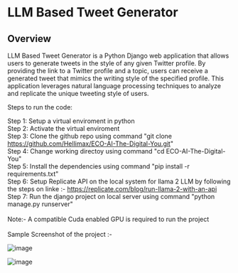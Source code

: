 # LLM Based Tweet Generator

## Overview
LLM Based Tweet Generator is a Python Django web application that allows users to generate tweets in the style of any given Twitter profile. By providing the link to a Twitter profile and a topic, users can receive a generated tweet that mimics the writing style of the specified profile. This application leverages natural language processing techniques to analyze and replicate the unique tweeting style of users.



Steps to run the code:

Step 1: Setup a virtual enviroment in python <br />
Step 2: Activate the virtual enviroment <br />
Step 3: Clone the github repo using command "git clone https://github.com/Hellimax/ECO-AI-The-Digital-You.git" <br />
Step 4: Change working directoy using command "cd ECO-AI-The-Digital-You" <br />
Step 5: Install the dependencies using command "pip install -r requirements.txt" <br />
Step 6: Setup Replicate API on the local system for llama 2 LLM by following the steps on linke :- https://replicate.com/blog/run-llama-2-with-an-api <br />
Step 7: Run the django project on local server using command "python manage.py runserver" <br />
<br />
Note:- A compatible Cuda enabled GPU is required to run the project<br />
<br /> 
Sample Screenshot of the project :- 

![image](https://github.com/Hellimax/ECO-AI-The-Digital-You/assets/38290866/118ff655-b567-4afb-ab84-c57c33a80e50)


![image](https://github.com/Hellimax/ECO-AI-The-Digital-You/assets/38290866/c2e3be12-bcf5-4a78-801c-25e51baf8b81)
